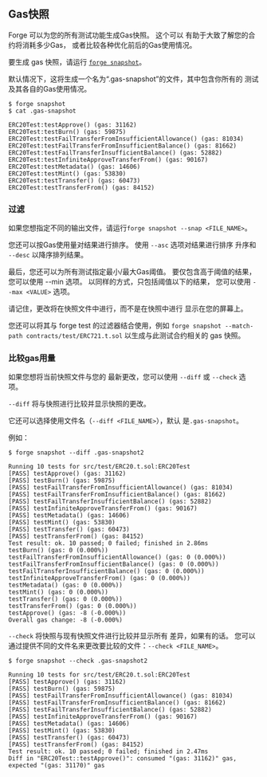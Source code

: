 ## Gas快照

Forge 可以为您的所有测试功能生成Gas快照。 这个可以
有助于大致了解您的合约将消耗多少Gas，
或者比较各种优化前后的Gas使用情况。

要生成 gas 快照，请运行 [`forge snapshot`](../reference/forge/forge-snapshot.md)。

默认情况下，这将生成一个名为“.gas-snapshot”的文件，其中包含你所有的
测试及其各自的Gas使用情况。

```ignore
$ forge snapshot
$ cat .gas-snapshot

ERC20Test:testApprove() (gas: 31162)
ERC20Test:testBurn() (gas: 59875)
ERC20Test:testFailTransferFromInsufficientAllowance() (gas: 81034)
ERC20Test:testFailTransferFromInsufficientBalance() (gas: 81662)
ERC20Test:testFailTransferInsufficientBalance() (gas: 52882)
ERC20Test:testInfiniteApproveTransferFrom() (gas: 90167)
ERC20Test:testMetadata() (gas: 14606)
ERC20Test:testMint() (gas: 53830)
ERC20Test:testTransfer() (gas: 60473)
ERC20Test:testTransferFrom() (gas: 84152)
```

### 过滤

如果您想指定不同的输出文件，请运行`forge snapshot --snap <FILE_NAME>`。

您还可以按Gas使用量对结果进行排序。 使用 `--asc` 选项对结果进行排序
升序和 `--desc` 以降序排列结果。

最后，您还可以为所有测试指定最小/最大Gas阈值。
要仅包含高于阈值的结果，您可以使用 --min <VALUE> 选项。
以同样的方式，只包括阈值以下的结果，
您可以使用 `--max <VALUE>` 选项。

请记住，更改将在快照文件中进行，而不是在快照中进行
显示在您的屏幕上。

您还可以将其与 forge test 的过滤器结合使用，例如 `forge snapshot --match-path contracts/test/ERC721.t.sol` 以生成与此测试合约相关的 gas 快照。

### 比较gas用量

如果您想将当前快照文件与您的
最新更改，您可以使用 `--diff` 或 `--check` 选项。

`--diff` 将与快照进行比较并显示快照的更改。

它还可以选择使用文件名（`--diff <FILE_NAME>`），默认
是`.gas-snapshot`。

例如：

```ignore
$ forge snapshot --diff .gas-snapshot2

Running 10 tests for src/test/ERC20.t.sol:ERC20Test
[PASS] testApprove() (gas: 31162)
[PASS] testBurn() (gas: 59875)
[PASS] testFailTransferFromInsufficientAllowance() (gas: 81034)
[PASS] testFailTransferFromInsufficientBalance() (gas: 81662)
[PASS] testFailTransferInsufficientBalance() (gas: 52882)
[PASS] testInfiniteApproveTransferFrom() (gas: 90167)
[PASS] testMetadata() (gas: 14606)
[PASS] testMint() (gas: 53830)
[PASS] testTransfer() (gas: 60473)
[PASS] testTransferFrom() (gas: 84152)
Test result: ok. 10 passed; 0 failed; finished in 2.86ms
testBurn() (gas: 0 (0.000%))
testFailTransferFromInsufficientAllowance() (gas: 0 (0.000%))
testFailTransferFromInsufficientBalance() (gas: 0 (0.000%))
testFailTransferInsufficientBalance() (gas: 0 (0.000%))
testInfiniteApproveTransferFrom() (gas: 0 (0.000%))
testMetadata() (gas: 0 (0.000%))
testMint() (gas: 0 (0.000%))
testTransfer() (gas: 0 (0.000%))
testTransferFrom() (gas: 0 (0.000%))
testApprove() (gas: -8 (-0.000%))
Overall gas change: -8 (-0.000%)
```

`--check` 将快照与现有快照文件进行比较并显示所有
差异，如果有的话。 您可以通过提供不同的文件名来更改要比较的文件：`--check <FILE_NAME>`。

```ignore
$ forge snapshot --check .gas-snapshot2

Running 10 tests for src/test/ERC20.t.sol:ERC20Test
[PASS] testApprove() (gas: 31162)
[PASS] testBurn() (gas: 59875)
[PASS] testFailTransferFromInsufficientAllowance() (gas: 81034)
[PASS] testFailTransferFromInsufficientBalance() (gas: 81662)
[PASS] testFailTransferInsufficientBalance() (gas: 52882)
[PASS] testInfiniteApproveTransferFrom() (gas: 90167)
[PASS] testMetadata() (gas: 14606)
[PASS] testMint() (gas: 53830)
[PASS] testTransfer() (gas: 60473)
[PASS] testTransferFrom() (gas: 84152)
Test result: ok. 10 passed; 0 failed; finished in 2.47ms
Diff in "ERC20Test::testApprove()": consumed "(gas: 31162)" gas, expected "(gas: 31170)" gas 
```
